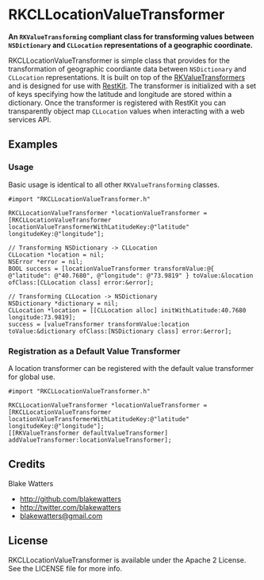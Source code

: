 RKCLLocationValueTransformer
====================================

**An `RKValueTransforming` compliant class for transforming values between `NSDictionary` and `CLLocation` representations of a geographic coordinate.**

RKCLLocationValueTransformer is simple class that provides for the transformation of geographic coordiante data between `NSDictionary` and `CLLocation` representations. It is built on top of the [RKValueTransformers](https://github.com/RestKit/RKValueTransformers) and is designed for use with [RestKit](https://github.com/RestKit/RestKit). The transformer is initialized with a set of keys specifying how the latitude and longitude are stored within a dictionary. Once the transformer is registered with RestKit you can transparently object map `CLLocation` values when interacting with a web services API.

## Examples

### Usage

Basic usage is identical to all other `RKValueTransforming` classes.

```objc
#import "RKCLLocationValueTransformer.h"

RKCLLocationValueTransformer *locationValueTransformer = [RKCLLocationValueTransformer locationValueTransformerWithLatitudeKey:@"latitude" longitudeKey:@"longitude"];

// Transforming NSDictionary -> CLLocation
CLLocation *location = nil;
NSError *error = nil;
BOOL success = [locationValueTransformer transformValue:@{ @"latitude": @"40.7680", @"longitude": @"73.9819" } toValue:&location ofClass:[CLLocation class] error:&error];

// Transforming CLLocation -> NSDictionary
NSDictionary *dictionary = nil;
CLLocation *location = [[CLLocation alloc] initWithLatitude:40.7680 longitude:73.9819];
success = [valueTransformer transformValue:location toValue:&dictionary ofClass:[NSDictionary class] error:&error];
```

### Registration as a Default Value Transformer

A location transformer can be registered with the default value transformer for global use.

```objc
#import "RKCLLocationValueTransformer.h"

RKCLLocationValueTransformer *locationValueTransformer = [RKCLLocationValueTransformer locationValueTransformerWithLatitudeKey:@"latitude" longitudeKey:@"longitude"];
[[RKValueTransformer defaultValueTransformer] addValueTransformer:locationValueTransformer];
```

## Credits

Blake Watters

- http://github.com/blakewatters
- http://twitter.com/blakewatters
- blakewatters@gmail.com

## License

RKCLLocationValueTransformer is available under the Apache 2 License. See the LICENSE file for more info.
